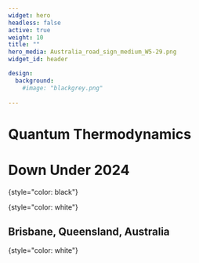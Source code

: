 ```yaml
---
widget: hero
headless: false
active: true
weight: 10
title: ""
hero_media: Australia_road_sign_medium_W5-29.png
widget_id: header

design:
  background:
    #image: "blackgrey.png"
    
---
```


# **Quantum Thermodynamics**
# **Down Under 2024**
{style="color: black"}
<br>

<!-- ## 2024 -->
{style="color: white"}
## Brisbane, Queensland, Australia
{style="color: white"}

<br>
